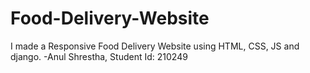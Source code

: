 # Food-Delivery-Website
I made a Responsive Food Delivery Website using HTML, CSS, JS and django.
-Anul Shrestha, Student Id: 210249
